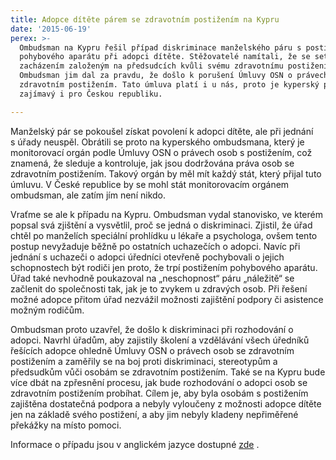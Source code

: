 ```yaml
---
title: Adopce dítěte párem se zdravotním postižením na Kypru
date: '2015-06-19'
perex: >-
  Ombudsman na Kypru řešil případ diskriminace manželského páru s postižením
  pohybového aparátu při adopci dítěte. Stěžovatelé namítali, že se setkali se
  zacházením založeným na předsudcích kvůli svému zdravotnímu postižení.
  Ombudsman jim dal za pravdu, že došlo k porušení Úmluvy OSN o právech osob se
  zdravotním postižením. Tato úmluva platí i u nás, proto je kyperský případ
  zajímavý i pro Českou republiku.

---
```



<p>Manželský pár se pokoušel získat povolení k adopci dítěte, ale při jednání s&nbsp;úřady neuspěl. Obrátili se proto na kyperského ombudsmana, který je monitorovací orgán podle Úmluvy OSN o právech osob s&nbsp;postižením, což znamená, že sleduje a kontroluje, jak jsou dodržována práva osob se zdravotním postižením. Takový orgán by měl mít každý stát, který přijal tuto úmluvu. V&nbsp;České republice by se mohl stát monitorovacím orgánem ombudsman, ale zatím jím není nikdo. </p><p>Vraťme se ale k&nbsp;případu na Kypru. Ombudsman vydal stanovisko, ve kterém popsal svá zjištění a vysvětlil, proč se jedná o diskriminaci. Zjistil, že úřad chtěl po manželích speciální prohlídku u lékaře a psychologa, ovšem tento postup nevyžaduje běžně po ostatních uchazečích o adopci. Navíc při jednání s&nbsp;uchazeči o adopci úředníci otevřeně pochybovali o jejich schopnostech být rodiči jen proto, že trpí postižením pohybového aparátu. Úřad také nevhodně poukazoval na „neschopnost“ páru „náležitě“ se začlenit do společnosti tak, jak je to zvykem u zdravých osob. Při řešení možné adopce přitom úřad nezvážil možnosti zajištění podpory či asistence možným rodičům.</p><p>Ombudsman proto uzavřel, že došlo k&nbsp;diskriminaci při rozhodování o adopci. Navrhl úřadům, aby zajistily školení a vzdělávání všech úředníků řešících adopce ohledně Úmluvy OSN o právech osob se zdravotním postižením a zaměřily se na boj proti diskriminaci, stereotypům a předsudkům vůči osobám se zdravotním postižením. Také se na Kypru bude více dbát na zpřesnění procesu, jak bude rozhodování o adopci osob se zdravotním postižením probíhat. Cílem je, aby byla osobám s&nbsp;postižením zajištěna dostatečná podpora a nebyly vyloučeny z&nbsp;možnosti adopce dítěte jen na základě svého postižení, a aby jim nebyly kladeny nepřiměřené překážky na místo pomoci. </p><p>Informace o případu jsou v anglickém jazyce dostupné <a title="Otevření do nového okna" href="http://www.ochrance.cz/diskriminace/aktuality-z-diskriminace/aktuality-z-diskriminace-2015/adopce-deti-osobami-se-zdravotnim-postizenim-na-kypru" target="_blank">zde</a>&nbsp;<img alt="" src="typo3/ext/od_linkdesc/icons/external.gif" class="od_linkdesc_icon_external" />.</p>

